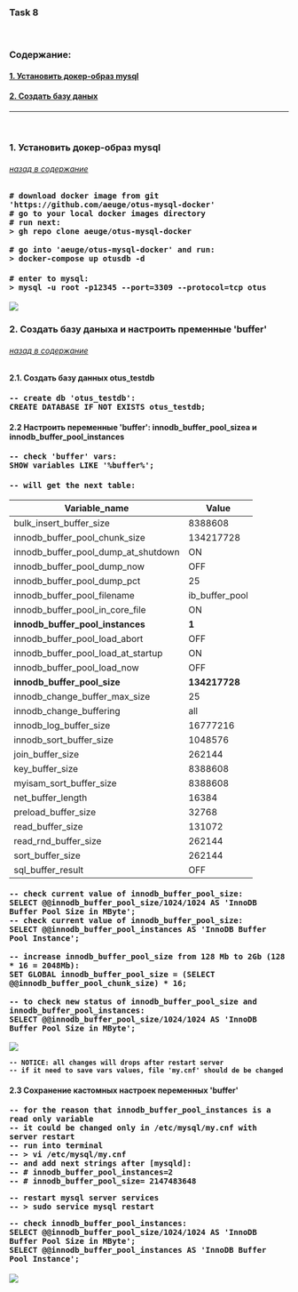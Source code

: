 <h3>Task 8</h3>
<br>

<h3><A name="содержание">Содержание:</A></h3>
<h4><A href="#get_docker_image">1. Установить докер-образ mysql</A></h4>
<h4><A href="#create-db">2. Создать базу даных</A></h4>
<hr>

<br>
<h3><A name="get_docker_image">1. Установить докер-образ mysql</A></h3>
<h6><A href="#содержание">назад в содержание</A></h6>

<h4><tt># download docker image from git 'https://github.com/aeuge/otus-mysql-docker' </tt><br>
<tt># go to your local docker images directory</tt><br>
<tt># run next:</tt><br>
<tt>> gh repo clone aeuge/otus-mysql-docker</tt><br>
<br>
<tt># go into 'aeuge/otus-mysql-docker' and run:</tt><br>
<tt>> docker-compose up otusdb -d</tt></h4>

<h4><tt># enter to mysql:</tt><br>
<tt>> mysql -u root -p12345 --port=3309 --protocol=tcp otus</tt></h4>

<img src="https://github.com/SolonnikovDV/otusDbProject/blob/master/task_8/screens/01_create_db.png">

<h3><A name="create-db">2. Создать базу даныхa и настроить пременные 'buffer'</A></h3>
<h6><A href="#содержание">назад в содержание</A></h6>

<h4>2.1. Создать базу данных otus_testdb</h4>
<h4><tt>-- create db 'otus_testdb':</tt><br>
<tt>CREATE DATABASE IF NOT EXISTS otus_testdb;</tt><h4>

<h4>2.2 Настроить переменные 'buffer': innodb_buffer_pool_sizea и innodb_buffer_pool_instances</h4>
<h4><tt>-- check 'buffer' vars:</tt><br>
<tt>SHOW variables LIKE '%buffer%';</tt></h4>
<h4><tt>-- will get the next table:</tt></h4>

| Variable_name                       | Value          |
|-------------------------------------|----------------|
| bulk_insert_buffer_size             | 8388608        |
| innodb_buffer_pool_chunk_size       | 134217728      |
| innodb_buffer_pool_dump_at_shutdown | ON             |
| innodb_buffer_pool_dump_now         | OFF            |
| innodb_buffer_pool_dump_pct         | 25             |
| innodb_buffer_pool_filename         | ib_buffer_pool |
| innodb_buffer_pool_in_core_file     | ON             |
| **innodb_buffer_pool_instances**    | **1**          |
| innodb_buffer_pool_load_abort       | OFF            |
| innodb_buffer_pool_load_at_startup  | ON             |
| innodb_buffer_pool_load_now         | OFF            |
| **innodb_buffer_pool_size**         | **134217728**  |
| innodb_change_buffer_max_size       | 25             |
| innodb_change_buffering             | all            |
| innodb_log_buffer_size              | 16777216       |
| innodb_sort_buffer_size             | 1048576        |
| join_buffer_size                    | 262144         |
| key_buffer_size                     | 8388608        |
| myisam_sort_buffer_size             | 8388608        |
| net_buffer_length                   | 16384          |
| preload_buffer_size                 | 32768          |
| read_buffer_size                    | 131072         |
| read_rnd_buffer_size                | 262144         |
| sort_buffer_size                    | 262144         |
| sql_buffer_result                   | OFF            |

<h4><tt>-- check current value of innodb_buffer_pool_size:</tt><br>
<tt>SELECT @@innodb_buffer_pool_size/1024/1024 AS 'InnoDB Buffer Pool Size in MByte';</tt><br>
<tt>-- check current value of innodb_buffer_pool_size:</tt><br>
<tt>SELECT @@innodb_buffer_pool_instances AS 'InnoDB Buffer Pool Instance';</tt><br>
<br>
<tt>-- increase innodb_buffer_pool_size from 128 Mb to 2Gb (128 * 16 = 2048Mb):</tt><br>
<tt>SET GLOBAL innodb_buffer_pool_size = (SELECT @@innodb_buffer_pool_chunk_size) * 16;</tt><br>
<br>
<tt>-- to check new status of innodb_buffer_pool_size and innodb_buffer_pool_instances:</tt><br>
<tt>SELECT @@innodb_buffer_pool_size/1024/1024 AS 'InnoDB Buffer Pool Size in MByte';</tt><br>
<br>

<img src="https://github.com/SolonnikovDV/otusDbProject/blob/master/task_8/screens/03_buffer_pool_size_and_instance.png">

**```-- NOTICE: all changes will drops after restart server```** 
<br>
**```-- if it need to save vars values, file 'my.cnf' should de be changed```**

<h4>2.3 Сохранение кастомных настроек переменных 'buffer' </h4>
<h4><tt>-- for the reason that innodb_buffer_pool_instances is a read only variable</tt><br>
<tt>-- it could be changed only in /etc/mysql/my.cnf with server restart</tt><br>
<tt>-- run into terminal</tt><br>
<tt>-- > vi /etc/mysql/my.cnf</tt><br>
<tt>-- and add next strings after [mysqld]:</tt><br>
<tt>-- # innodb_buffer_pool_instances=2</tt><br>
<tt>-- # innodb_buffer_pool_size= 2147483648</tt><br>

<tt>-- restart mysql server services</tt><br>
<tt>-- > sudo service mysql restart</tt><br>

<tt>-- check innodb_buffer_pool_instances:</tt><br>
<tt>SELECT @@innodb_buffer_pool_size/1024/1024 AS 'InnoDB Buffer Pool Size in MByte';</tt><br>
<tt>SELECT @@innodb_buffer_pool_instances AS 'InnoDB Buffer Pool Instance';</tt></h4>

<img src="https://github.com/SolonnikovDV/otusDbProject/blob/master/task_8/screens/04_changing_my.conf.png">
